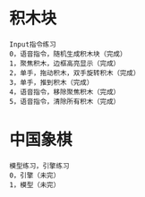 ﻿# 积木块
    Input指令练习 
    0，语音指令，随机生成积木块（完成） 
    1，聚焦积木，边框高亮显示（完成）
    2，单手，拖动积木，双手旋转积木（完成） 
    3，单手，推到积木（完成）
    4，语音指令，移除聚焦积木（完成） 
    5，语音指令，清除所有积木（完成）

# 中国象棋
    模型练习，引擎练习 
    0，引擎（未完） 
    1，模型（未完）